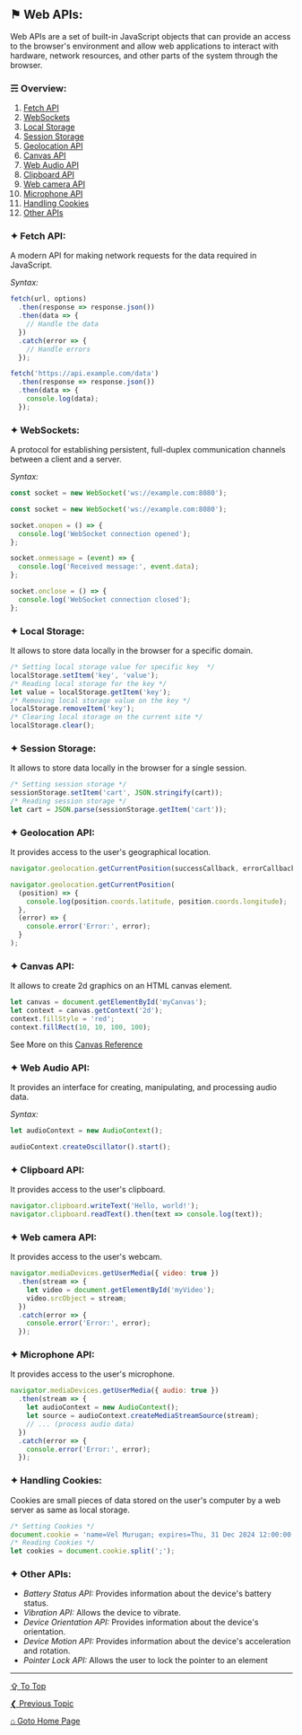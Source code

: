 ## &#9873; Web APIs:
Web APIs are a set of built-in JavaScript objects that can provide an access to the browser's environment and allow web applications to interact with hardware, network resources, and other parts of the system through the browser.

### &#9780; Overview:
1. [Fetch API](#-fetch-api)
2. [WebSockets](#-websockets)
3. [Local Storage](#-local-storage)
4. [Session Storage](#-session-storage)
5. [Geolocation API](#-geolocation-api)
6. [Canvas API](#-canvas-api)
7. [Web Audio API](#-web-audio-api)
8. [Clipboard API](#-clipboard-api)
9. [Web camera API](#-web-camera-api)
10. [Microphone API](#-microphone-api)
11. [Handling Cookies](#-handling-cookies)
12. [Other APIs](#-other-apis)

### &#10022; Fetch API:
A modern API for making network requests for the data required in JavaScript.

*Syntax:*
```javascript
fetch(url, options)
  .then(response => response.json())
  .then(data => {
    // Handle the data
  })
  .catch(error => {
    // Handle errors
  });
```

```javascript
fetch('https://api.example.com/data')
  .then(response => response.json())
  .then(data => {
    console.log(data);
  });
```

### &#10022; WebSockets:
A protocol for establishing persistent, full-duplex communication channels between a client and a server.

*Syntax:*
```javascript
const socket = new WebSocket('ws://example.com:8080');
```

```javascript
const socket = new WebSocket('ws://example.com:8080');

socket.onopen = () => {
  console.log('WebSocket connection opened');
};

socket.onmessage = (event) => {
  console.log('Received message:', event.data);
};

socket.onclose = () => {
  console.log('WebSocket connection closed');
};
```

### &#10022; Local Storage:
It allows to store data locally in the browser for a specific domain.

```javascript
/* Setting local storage value for specific key  */
localStorage.setItem('key', 'value');
/* Reading local storage for the key */
let value = localStorage.getItem('key');
/* Removing local storage value on the key */
localStorage.removeItem('key');
/* Clearing local storage on the current site */
localStorage.clear();
```

### &#10022; Session Storage:
It allows to store data locally in the browser for a single session.

```javascript
/* Setting session storage */
sessionStorage.setItem('cart', JSON.stringify(cart));
/* Reading session storage */
let cart = JSON.parse(sessionStorage.getItem('cart'));
```

### &#10022; Geolocation API:
It provides access to the user's geographical location.

```javascript
navigator.geolocation.getCurrentPosition(successCallback, errorCallback);
```

```javascript
navigator.geolocation.getCurrentPosition(
  (position) => {
    console.log(position.coords.latitude, position.coords.longitude);
  },
  (error) => {
    console.error('Error:', error);
  }
);
```

### &#10022; Canvas API:
It allows to create 2d graphics on an HTML canvas element.

```javascript
let canvas = document.getElementById('myCanvas');
let context = canvas.getContext('2d');
context.fillStyle = 'red';
context.fillRect(10, 10, 100, 100);
```

See More on this [Canvas Reference](https://github.com/ag-sanjjeev/HTML-Canvas-Reference/blob/master/README.md)

### &#10022; Web Audio API:
It provides an interface for creating, manipulating, and processing audio data.

*Syntax:*
```javascript
let audioContext = new AudioContext();
```

```javascript
audioContext.createOscillator().start();
```

### &#10022; Clipboard API:
It provides access to the user's clipboard.

```javascript
navigator.clipboard.writeText('Hello, world!');
navigator.clipboard.readText().then(text => console.log(text));
```

### &#10022; Web camera API:
It provides access to the user's webcam.

```javascript
navigator.mediaDevices.getUserMedia({ video: true })
  .then(stream => {
    let video = document.getElementById('myVideo');
    video.srcObject = stream;
  })
  .catch(error => {
    console.error('Error:', error);
  });
```

### &#10022; Microphone API:
It provides access to the user's microphone.

```javascript
navigator.mediaDevices.getUserMedia({ audio: true })
  .then(stream => {
    let audioContext = new AudioContext();
    let source = audioContext.createMediaStreamSource(stream);
    // ... (process audio data)
  })
  .catch(error => {
    console.error('Error:', error);
  });
```

### &#10022; Handling Cookies:
Cookies are small pieces of data stored on the user's computer by a web server as same as local storage.

```javascript
/* Setting Cookies */
document.cookie = 'name=Vel Murugan; expires=Thu, 31 Dec 2024 12:00:00 GMT';
/* Reading Cookies */
let cookies = document.cookie.split(';');
```

### &#10022; Other APIs:
- *Battery Status API:* Provides information about the device's battery status.
- *Vibration API:* Allows the device to vibrate.
- *Device Orientation API:* Provides information about the device's orientation.
- *Device Motion API:* Provides information about the device's acceleration and rotation.
- *Pointer Lock API:* Allows the user to lock the pointer to an element

---
[&#8682; To Top](#-web-apis)

[&#10094; Previous Topic](./json.md)

[&#8962; Goto Home Page](../README.md)
